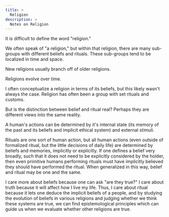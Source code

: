 ```yaml
---
title: >
  Religion
description: >
  Notes on Religion
---
```


It is difficult to define the word "religion."

We often speak of "a religion," but within that religion, there are many sub-groups with different beliefs and rituals.  These sub-groups tend to be localized in time and space.

New religions usually branch off of older religions.

Religions evolve over time.

I often conceptualize a religion in terms of its beliefs, but this likely wasn't always the case.  Religion has often been a group with set rituals and customs.

But is the distinction between belief and ritual real?  Perhaps they are different views into the same reality.

A human's actions can be determined by it's internal state (its memory of the past and its beliefs and implicit ethical system) and external stimuli.

Rituals are one sort of human action, but all human actions (even outside of formalized ritual, but the little decisions of daily life) are determined by beliefs and memories, implicitly or explicitly.  If one defines a belief very broadly, such that it does not need to be explicitly considered by the holder, then even primitive humans performing rituals must have implicitly believed they should have performed the ritual.  When generalized in this way, belief and ritual may be one and the same.

I care more about beliefs because one can ask "are they true?"  I care about truth because it will affect how I live my life.  Thus, I care about ritual because it lets one deduce the implicit beliefs of a people, and by studying the evolution of beliefs in various religions and judging whether we think these systems are true, we can find epistemological principles which can guide us when we evaluate whether other religions are true.
